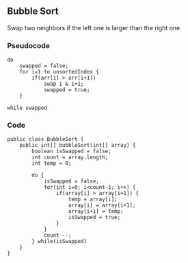 ## Bubble Sort

Swap two neighbors if the left one is larger than the right one. 

### Pseudocode

	do
		swapped = false;
		for i=1 to unsortedIndex {
			if(arr[i] > arr[i+1])
				swap i & i+1;
				swapped = true;
		}
		
	while swapped

### Code
	public class BubbleSort {
		public int[] bubbleSort(int[] array) {
			boolean isSwapped = false;
			int count = array.length;
			int temp = 0;
			
			do {
				isSwapped = false;
				for(int i=0; i<count-1; i++) {
					if(array[i] > array[i+1]) {
						temp = array[i];
						array[i] = array[i+1];
						array[i+1] = temp;
						isSwapped = true;
					}
				}
				count --;
			} while(isSwapped)
		}
	}